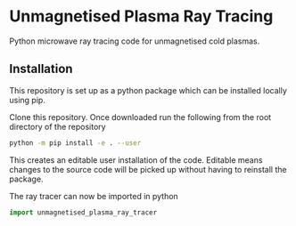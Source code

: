 # Unmagnetised Plasma Ray Tracing #

Python microwave ray tracing code for unmagnetised cold plasmas.

## Installation ##

This repository is set up as a python package which can be installed locally using pip. 

Clone this repository. Once downloaded run the following from the root directory of the repository

```bash
python -m pip install -e . --user
```

This creates an editable user installation of the code. Editable means changes to the source code will be picked up without having to reinstall the package.

The ray tracer can now be imported in python

```python
import unmagnetised_plasma_ray_tracer
```
